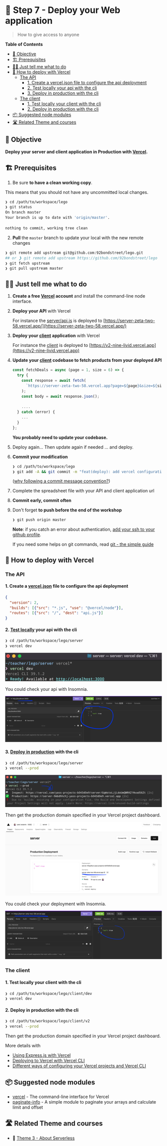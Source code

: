 # 🚀 Step 7 - Deploy your Web application

> How to give access to anyone

<!-- START doctoc generated TOC please keep comment here to allow auto update -->
<!-- DON'T EDIT THIS SECTION, INSTEAD RE-RUN doctoc TO UPDATE -->
**Table of Contents**

- [🎯 Objective](#-objective)
- [🏗 Prerequisites](#%F0%9F%8F%97-prerequisites)
- [👩‍💻 Just tell me what to do](#%E2%80%8D-just-tell-me-what-to-do)
- [🚀 How to deploy with Vercel](#-how-to-deploy-with-vercel)
  - [The API](#the-api)
    - [1. Create a vercel.json file to configure the api deployment](#1-create-a-verceljson-file-to-configure-the-api-deployment)
    - [2. Test locally your api with the cli](#2-test-locally-your-api-with-the-cli)
    - [3. Deploy in production with the cli](#3-deploy-in-production-with-the-cli)
  - [The client](#the-client)
    - [1. Test locally your client with the cli](#1-test-locally-your-client-with-the-cli)
    - [2. Deploy in production with the cli](#2-deploy-in-production-with-the-cli)
- [📦 Suggested node modules](#-suggested-node-modules)
- [🛣️ Related Theme and courses](#-related-theme-and-courses)

<!-- END doctoc generated TOC please keep comment here to allow auto update -->


## 🎯 Objective

**Deploy your server and client application in Production with [Vercel](https://vercel.com/).**

## 🏗 Prerequisites

1. Be sure **to have a clean working copy**.

This means that you should not have any uncommitted local changes.

```sh
❯ cd /path/to/workspace/lego
❯ git status
On branch master
Your branch is up to date with 'origin/master'.

nothing to commit, working tree clean
```

2. **Pull** the `master` branch to update your local with the new remote changes

```sh
❯ git remote add upstream git@github.com:92bondstreet/lego.git
## or ❯ git remote add upstream https://github.com/92bondstreet/lego
❯ git fetch upstream
❯ git pull upstream master
```

## 👩‍💻 Just tell me what to do

1. **Create a free [Vercel](https://vercel.com) account** and install the command-line node interface. 

2. **Deploy your API** with Vercel

    For instance the [server/api.js](../server/api.js) is deployed to [https://server-zeta-two-58.vercel.app/](https://server-zeta-two-58.vercel.app/)

3. **Deploy your [client](../client/v2) application** with Vercel

    For instance the [client](../client/v2) is deployed to [https://v2-nine-livid.vercel.app](https://v2-nine-livid.vercel.app)

4. **Update your [client](../client/v2) codebase to fetch products from your deployed API**

    ```js
    const fetchDeals = async (page = 1, size = 6) => {
      try {
        const response = await fetch(
          `https://server-zeta-two-58.vercel.app?page=${page}&size=${size}`
        );
        const body = await response.json();

        ....
      } catch (error) {
        ...
      }
    };
    ```

    **You probably need to update your codebase.**


5. Deploy again... Then update again if needed ... and deploy. 

6.  **Commit your modification**

    ```sh
    ❯ cd /path/to/workspace/lego
    ❯ git add -A && git commit -m "feat(deploy): add vercel configuration"
    ```

    ([why following a commit message convention?](https://dev.to/chrissiemhrk/git-commit-message-5e21))

6. Complete the spreadsheet file with your API and client application url

7. **Commit early, commit often**
8. Don't forget **to push before the end of the workshop**

    ```sh
    ❯ git push origin master
    ```

    **Note**: if you catch an error about authentication, [add your ssh to your github profile](https://help.github.com/articles/connecting-to-github-with-ssh/).

    If you need some helps on git commands, read [git - the simple guide](http://rogerdudler.github.io/git-guide/)

## 🚀 How to deploy with Vercel

### The API

#### 1. Create a [vercel.json](../server/vercel.json) file to configure the api deployment

```json
{
  "version": 2,
  "builds": [{"src": "*.js", "use": "@vercel/node"}],
  "routes": [{"src": "/", "dest": "api.js"}]
}
```

#### 2. [Test locally](https://vercel.com/docs/cli/dev) your api with the cli

```sh
❯ cd /path/to/workspace/lego/server
❯ vercel dev
```

<img src="./img/7-vercel-dev-cli.png"/>


You could check your api with Insomnia.

<img src="./img/7-vercel-dev-insomnia.png"/>


#### 3. [Deploy in production](https://vercel.com/docs/cli/deploy#prod) with the cli

```sh
❯ cd /path/to/workspace/lego/server
❯ vercel --prod
```

<img src="./img/7-vercel-prod-cli.png"/>

Then get the production domain specified in your Vercel project dashboard.

<img src="./img/7-vercel-prod-url.png"/>

You could check your deployment with Insomnia.

<img src="./img/7-vercel-prod-insomnia.png"/>


### The client

#### 1. Test locally your client with the cli

```sh
❯ cd /path/to/workspace/lego/client/dev
❯ vercel dev
```

#### 2. Deploy in production with the cli

```sh
❯ cd /path/to/workspace/lego/client/v2
❯ vercel --prod
```
Then get the production domain specified in your Vercel project dashboard.

More details with

* [Using Express.js with Vercel](https://vercel.com/guides/using-express-with-vercel)
* [Deploying to Vercel with Vercel CLI](https://vercel.com/docs/deployments/deploy-with-vercel-cli)
* [Different ways of configuring your Vercel projects and Vercel CLI](https://vercel.com/docs/configuration)


## 📦 Suggested node modules

- [vercel](https://www.npmjs.com/package/vercel) - The command-line interface for Vercel
- [paginate-info](https://www.npmjs.com/package/paginate-info) - A simple module to paginate your arrays and calculate limit and offset

## 🛣️ Related Theme and courses

* 📡 [Theme 3 - About Serverless](https://github.com/92bondstreet/javascript-empire/blob/master/themes/3.md#about-serverless)
